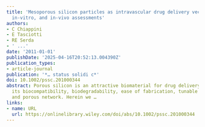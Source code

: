 ```yaml
---
title: 'Mesoporous silicon particles as intravascular drug delivery vectors: fabrication,
  in‐vitro, and in‐vivo assessments'
authors:
- C Chiappini
- E Tasciotti
- RE Serda
- ' ...'
date: '2011-01-01'
publishDate: '2025-04-16T20:52:13.004390Z'
publication_types:
- article-journal
publication: '*… status solidi c*'
doi: 10.1002/pssc.201000344
abstract: Porous silicon is an attractive biomaterial for drug delivery thanks to
  its biocompatibility, biodegradability, ease of fabrication, tunable nanostructure,
  and porous network. Herein we …
links:
- name: URL
  url: https://onlinelibrary.wiley.com/doi/abs/10.1002/pssc.201000344
---
```

